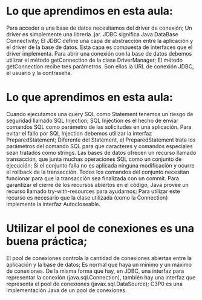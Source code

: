 # Lo que aprendimos en esta aula:

Para acceder a una base de datos necesitamos del driver de conexión;
Un driver es simplemente una librería .jar.
JDBC significa Java DataBase Connectivity;
El JDBC define una capa de abstracción entre la aplicación y el driver de la base de datos.
Esta capa es compuesta de interfaces que el driver implementa.
Para abrir una conexión con la base de datos debemos utilizar el método getConnection de la clase DriverManager;
El método getConnection recibe tres parámetros. Son ellos la URL de conexión JDBC, el usuario y la contraseña.

# Lo que aprendimos en esta aula:

Cuando ejecutamos una query SQL como Statement tenemos un riesgo de seguridad llamado SQL Injection;
SQL Injection es el hecho de enviar comandos SQL como parámetro de las solicitudes en una aplicación.
Para evitar el fallo por SQL Injection debemos utilizar la interfaz PreparedStatement;
Diferente del Statement, el PreparedStatement trata los parámetros del comando SQL para que caracteres y comandos especiales sean tratados como strings.
Las bases de datos ofrecen un recurso llamado transacción, que junta muchas operaciones SQL como un conjunto de ejecución;
Si el conjunto falla no es aplicada ninguna modificación y ocurre el rollback de la transacción.
Todos los comandos del conjunto necesitan funcionar para que la transacción sea finalizada con un commit.
Para garantizar el cierre de los recursos abiertos en el código, Java provee un recurso llamado try-with-resources para ayudarnos;
Para utilizar este recurso es necesario que la clase utilizada (como la Connection) implemente la interfaz Autocloseable.


# Utilizar el pool de conexiones es una buena práctica;
El pool de conexiones controla la cantidad de conexiones abiertas entre la aplicación y la base de datos;
Es normal que haya un mínimo y un máximo de conexiones.
De la misma forma que hay, en JDBC, una interfaz para representar la conexión (java.sql.Connection), también hay una interfaz que representa el pool de conexiones (javax.sql.DataSource);
C3P0 es una implementación Java de un pool de conexiones.